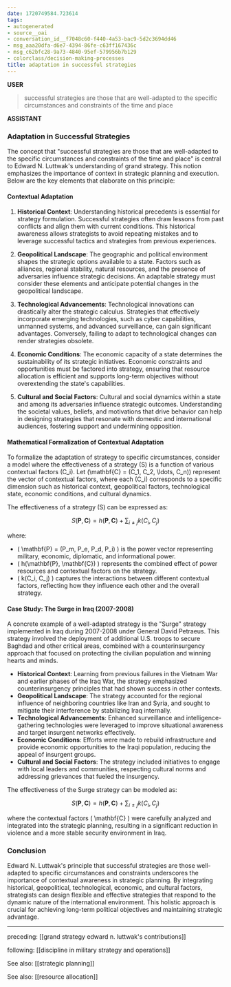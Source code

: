 ```yaml
---
date: 1720749584.723614
tags:
- autogenerated
- source__oai
- conversation_id__f7048c60-f440-4a53-bac9-5d2c3694dd46
- msg_aaa20dfa-d6e7-4394-86fe-c63ff167436c
- msg_c62bfc28-9a73-4840-95ef-579956b7b129
- colorclass/decision-making-processes
title: adaptation in successful strategies
---
```


**USER**

> successful strategies are those that are well-adapted to the specific circumstances and constraints of the time and place


**ASSISTANT**

### Adaptation in Successful Strategies

The concept that "successful strategies are those that are well-adapted to the specific circumstances and constraints of the time and place" is central to Edward N. Luttwak's understanding of grand strategy. This notion emphasizes the importance of context in strategic planning and execution. Below are the key elements that elaborate on this principle:

#### Contextual Adaptation

1. **Historical Context**:
   Understanding historical precedents is essential for strategy formulation. Successful strategies often draw lessons from past conflicts and align them with current conditions. This historical awareness allows strategists to avoid repeating mistakes and to leverage successful tactics and strategies from previous experiences.

2. **Geopolitical Landscape**:
   The geographic and political environment shapes the strategic options available to a state. Factors such as alliances, regional stability, natural resources, and the presence of adversaries influence strategic decisions. An adaptable strategy must consider these elements and anticipate potential changes in the geopolitical landscape.

3. **Technological Advancements**:
   Technological innovations can drastically alter the strategic calculus. Strategies that effectively incorporate emerging technologies, such as cyber capabilities, unmanned systems, and advanced surveillance, can gain significant advantages. Conversely, failing to adapt to technological changes can render strategies obsolete.

4. **Economic Conditions**:
   The economic capacity of a state determines the sustainability of its strategic initiatives. Economic constraints and opportunities must be factored into strategy, ensuring that resource allocation is efficient and supports long-term objectives without overextending the state's capabilities.

5. **Cultural and Social Factors**:
   Cultural and social dynamics within a state and among its adversaries influence strategic outcomes. Understanding the societal values, beliefs, and motivations that drive behavior can help in designing strategies that resonate with domestic and international audiences, fostering support and undermining opposition.

#### Mathematical Formalization of Contextual Adaptation

To formalize the adaptation of strategy to specific circumstances, consider a model where the effectiveness of a strategy \(S\) is a function of various contextual factors \(C_i\). Let \(\mathbf{C} = (C_1, C_2, \ldots, C_n)\) represent the vector of contextual factors, where each \(C_i\) corresponds to a specific dimension such as historical context, geopolitical factors, technological state, economic conditions, and cultural dynamics.

The effectiveness of a strategy \(S\) can be expressed as:

$$ S(\mathbf{P}, \mathbf{C}) = h(\mathbf{P}, \mathbf{C}) + \sum_{i \neq j} k(C_i, C_j) $$

where:
- \( \mathbf{P} = (P_m, P_e, P_d, P_i) \) is the power vector representing military, economic, diplomatic, and informational power.
- \( h(\mathbf{P}, \mathbf{C}) \) represents the combined effect of power resources and contextual factors on the strategy.
- \( k(C_i, C_j) \) captures the interactions between different contextual factors, reflecting how they influence each other and the overall strategy.

#### Case Study: The Surge in Iraq (2007-2008)

A concrete example of a well-adapted strategy is the "Surge" strategy implemented in Iraq during 2007-2008 under General David Petraeus. This strategy involved the deployment of additional U.S. troops to secure Baghdad and other critical areas, combined with a counterinsurgency approach that focused on protecting the civilian population and winning hearts and minds.

- **Historical Context**: Learning from previous failures in the Vietnam War and earlier phases of the Iraq War, the strategy emphasized counterinsurgency principles that had shown success in other contexts.
- **Geopolitical Landscape**: The strategy accounted for the regional influence of neighboring countries like Iran and Syria, and sought to mitigate their interference by stabilizing Iraq internally.
- **Technological Advancements**: Enhanced surveillance and intelligence-gathering technologies were leveraged to improve situational awareness and target insurgent networks effectively.
- **Economic Conditions**: Efforts were made to rebuild infrastructure and provide economic opportunities to the Iraqi population, reducing the appeal of insurgent groups.
- **Cultural and Social Factors**: The strategy included initiatives to engage with local leaders and communities, respecting cultural norms and addressing grievances that fueled the insurgency.

The effectiveness of the Surge strategy can be modeled as:

$$ S(\mathbf{P}, \mathbf{C}) = h(\mathbf{P}, \mathbf{C}) + \sum_{i \neq j} k(C_i, C_j) $$

where the contextual factors \( \mathbf{C} \) were carefully analyzed and integrated into the strategic planning, resulting in a significant reduction in violence and a more stable security environment in Iraq.

### Conclusion

Edward N. Luttwak's principle that successful strategies are those well-adapted to specific circumstances and constraints underscores the importance of contextual awareness in strategic planning. By integrating historical, geopolitical, technological, economic, and cultural factors, strategists can design flexible and effective strategies that respond to the dynamic nature of the international environment. This holistic approach is crucial for achieving long-term political objectives and maintaining strategic advantage.


---

preceding: [[grand strategy edward n. luttwak's contributions]]  


following: [[discipline in military strategy and operations]]

See also: [[strategic planning]]


See also: [[resource allocation]]